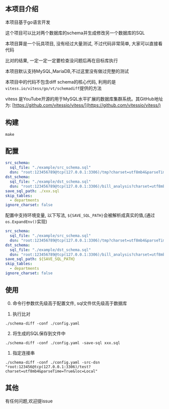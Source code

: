 ## 本项目介绍

本项目基于go语言开发

这个项目可以比对两个数据库的schema并生成修改另一个数据库的SQL

本项目算是一个玩具项目, 没有经过大量测试, 不过代码非常简单, 大家可以直接看代码

比对的结果, 一定一定一定要检查没问题后再在目标库执行

本项目默认支持MySQL,MariaDB,不过这里没有做过完整的测试

本项目中的代码不包含diff schema的核心代码, 利用的是`vitess.io/vitess/go/vt/schemadiff`提供的方法

vitess 是YouTube开源的用于MySQL水平扩展的数据库集群系统。其GitHub地址为: [https://github.com/vitessio/vitess/](https://github.com/vitessio/vitess/)

## 构建

```
make
```

## 配置

```yaml
src_schema:
  sql_file: "./example/src_schema.sql"
  dsn: "root:123456789@tcp(127.0.0.1:3306)/tmp?charset=utf8mb4&parseTime=True"
dst_schema:
  sql_file: "./example/dst_schema.sql"
  dsn: "root:123456789@tcp(127.0.0.1:3306)/bill_analysis?charset=utf8mb4&parseTime=True"
save_sql_path: ./xxx.sql
skip_tables:
  - departments
ignore_charset: false

```

配置中支持环境变量, 以下写法, `${SAVE_SQL_PATH}`会被解析成真实的值,(通过`os.ExpandEnv()`实现)

```yaml
src_schema:
  sql_file: "./example/src_schema.sql"
  dsn: "root:123456789@tcp(127.0.0.1:3306)/tmp?charset=utf8mb4&parseTime=True"
dst_schema:
  sql_file: "./example/dst_schema.sql"
  dsn: "root:123456789@tcp(127.0.0.1:3306)/bill_analysis?charset=utf8mb4&parseTime=True"
save_sql_path: ${SAVE_SQL_PATH}
skip_tables:
  - departments
ignore_charset: false

```

## 使用

0. 命令行参数优先级高于配置文件, sql文件优先级高于数据库

1. 执行比对
```
./schema-diff -conf ./config.yaml
```

2. 将生成的SQL保存到文件中

```
./schema-diff -conf ./config.yaml -save-sql xxx.sql
```

1. 指定连接串
```
./schema-diff -conf ./config.yaml -src-dsn "root:123456@tcp(127.0.0.1:3306)/test?charset=utf8mb4&parseTime=True&loc=Local"
```

## 其他
有任何问题,欢迎提issue